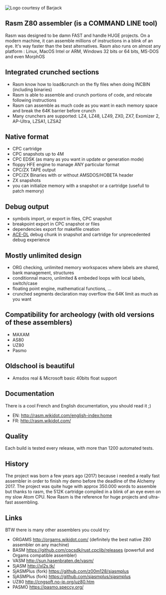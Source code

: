 <img src="assets/logo.png" alt="Logo courtesy of Barjack" title="logo">

## Rasm Z80 assembler (is a COMMAND LINE tool)
    
Rasm was designed to be damn FAST and handle HUGE projects. On a modern machine, it can assemble millions of instructions in a blink of an eye. It's way faster than the best alternatives. Rasm also runs on almost any platform : Linux, MacOS Intel or ARM, Windows 32 bits or 64 bits, MS-DOS and even MorphOS

## Integrated crunched sections

- Rasm know how to load&crunch on the fly files when doing INCBIN (including binaries)
- Rasm is able to assemble and crunch portions of code, and relocate following instructions
- Rasm can assemble as much code as you want in each memory space and break the 64K barrier before crunch
- Many crunchers are supported: LZ4, LZ48, LZ49, ZX0, ZX7, Exomizer 2, AP-Ultra, LZSA1, LZSA2

## Native format

- CPC cartridge
- CPC snapshots up to 4M
- CPC EDSK (as many as you want in update or generation mode)
- floppy HFE engine to manage ANY particular format
- CPC/ZX TAPE output
- CPC/ZX Binaries with or without AMSDOS/HOBETA header
- ZX snapshots
- you can initialize memory with a snapshot or a cartridge (usefull to patch memory)

## Debug output

- symbols import, or export in files, CPC snapshot
- breakpoint export in CPC snapshot or files
- dependencies export for makefile creation
- [ACE-DL](https://roudoudou.com/ACE-DL/) debug chunk in snapshot and cartridge for unprecedented debug experience

## Mostly unlimited design

- ORG checking, unlimited memory workspaces where labels are shared, bank management, structures
- conditionnal macro, unlimited & embeded loops with local labels, switch/case
- floating point engine, mathematical functions, ...
- crunched segments declaration may overflow the 64K limit as much as you want

## Compatibility for archeology (with old versions of these assemblers)

- MAXAM
- AS80
- UZ80
- Pasmo

## Oldschool is beautiful

- Amsdos real & Microsoft basic 40bits float support

## Documentation

There is a cool French and English documentation, you should read it ;)

- EN: http://rasm.wikidot.com/english-index:home
- FR: http://rasm.wikidot.com/

## Quality

Each build is tested every release, with more than 1200 automated tests.

## History

The project was born a few years ago (2017) because i needed a really fast assembler in order to finish my demo before the deadline of the Alchemy 2017. The project was quite huge with approx 350.000 words to assemble but thanks to rasm, the 512K cartridge compiled in a blink of an eye even on my slow Atom CPU. Now Rasm is the reference for huge projects and ultra-fast assembling.

## Links

BTW there is many other assemblers you could try:

- ORGAMS http://orgams.wikidot.com/ (definitely the best native Z80 assembler on any machine)
- BASM https://github.com/cpcsdk/rust.cpclib/releases (powerfull and Orgams compatible assembler)
- VASM http://sun.hasenbraten.de/vasm/
- SjASM http://xl2s.tk/
- SjASMPlus (fork) https://github.com/z00m128/sjasmplus
- SjASMPlus (fork) https://github.com/sjasmplus/sjasmplus
- UZ80 http://cngsoft.no-ip.org/uz80.htm
- PASMO https://pasmo.speccy.org/

